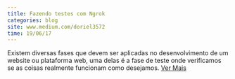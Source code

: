 ```yaml
---
title: Fazendo testes com Ngrok
categories: blog
site: www.medium.com/doriel3572
time: 19/06/17 
---
```


Existem diversas fases que devem ser aplicadas no desenvolvimento de um website ou plataforma web, uma delas é a fase de teste onde verificamos se as coisas realmente funcionam como desejamos.  [Ver Mais](https://medium.com/@doriel3572/fazendo-testes-com-ngrok-699f7b6459b1) 